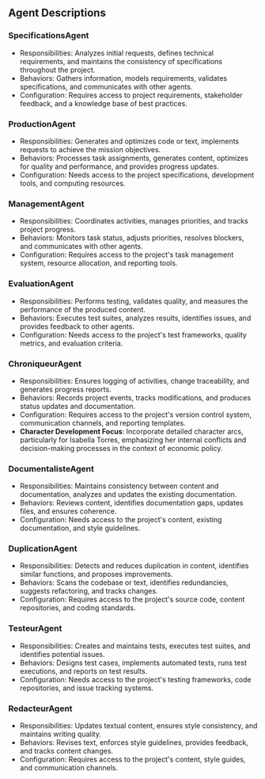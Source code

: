 ## Agent Descriptions

### SpecificationsAgent
- Responsibilities: Analyzes initial requests, defines technical requirements, and maintains the consistency of specifications throughout the project.
- Behaviors: Gathers information, models requirements, validates specifications, and communicates with other agents.
- Configuration: Requires access to project requirements, stakeholder feedback, and a knowledge base of best practices.

### ProductionAgent
- Responsibilities: Generates and optimizes code or text, implements requests to achieve the mission objectives.
- Behaviors: Processes task assignments, generates content, optimizes for quality and performance, and provides progress updates.
- Configuration: Needs access to the project specifications, development tools, and computing resources.

### ManagementAgent
- Responsibilities: Coordinates activities, manages priorities, and tracks project progress.
- Behaviors: Monitors task status, adjusts priorities, resolves blockers, and communicates with other agents.
- Configuration: Requires access to the project's task management system, resource allocation, and reporting tools.

### EvaluationAgent
- Responsibilities: Performs testing, validates quality, and measures the performance of the produced content.
- Behaviors: Executes test suites, analyzes results, identifies issues, and provides feedback to other agents.
- Configuration: Needs access to the project's test frameworks, quality metrics, and evaluation criteria.

### ChroniqueurAgent
- Responsibilities: Ensures logging of activities, change traceability, and generates progress reports.
- Behaviors: Records project events, tracks modifications, and produces status updates and documentation.
- Configuration: Requires access to the project's version control system, communication channels, and reporting templates.
- **Character Development Focus**: Incorporate detailed character arcs, particularly for Isabella Torres, emphasizing her internal conflicts and decision-making processes in the context of economic policy.

### DocumentalisteAgent
- Responsibilities: Maintains consistency between content and documentation, analyzes and updates the existing documentation.
- Behaviors: Reviews content, identifies documentation gaps, updates files, and ensures coherence.
- Configuration: Needs access to the project's content, existing documentation, and style guidelines.

### DuplicationAgent
- Responsibilities: Detects and reduces duplication in content, identifies similar functions, and proposes improvements.
- Behaviors: Scans the codebase or text, identifies redundancies, suggests refactoring, and tracks changes.
- Configuration: Requires access to the project's source code, content repositories, and coding standards.

### TesteurAgent
- Responsibilities: Creates and maintains tests, executes test suites, and identifies potential issues.
- Behaviors: Designs test cases, implements automated tests, runs test executions, and reports on test results.
- Configuration: Needs access to the project's testing frameworks, code repositories, and issue tracking systems.

### RedacteurAgent
- Responsibilities: Updates textual content, ensures style consistency, and maintains writing quality.
- Behaviors: Revises text, enforces style guidelines, provides feedback, and tracks content changes.
- Configuration: Requires access to the project's content, style guides, and communication channels.
